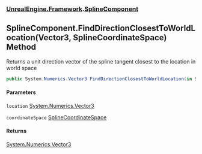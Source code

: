 ### [UnrealEngine.Framework](UnrealEngine_Framework.md 'UnrealEngine.Framework').[SplineComponent](SplineComponent.md 'UnrealEngine.Framework.SplineComponent')
## SplineComponent.FindDirectionClosestToWorldLocation(Vector3, SplineCoordinateSpace) Method
Returns a unit direction vector of the spline tangent closest to the location in world space  
```csharp
public System.Numerics.Vector3 FindDirectionClosestToWorldLocation(in System.Numerics.Vector3 location, UnrealEngine.Framework.SplineCoordinateSpace coordinateSpace);
```
#### Parameters
<a name='UnrealEngine_Framework_SplineComponent_FindDirectionClosestToWorldLocation(System_Numerics_Vector3_UnrealEngine_Framework_SplineCoordinateSpace)_location'></a>
`location` [System.Numerics.Vector3](https://docs.microsoft.com/en-us/dotnet/api/System.Numerics.Vector3 'System.Numerics.Vector3')  
  
<a name='UnrealEngine_Framework_SplineComponent_FindDirectionClosestToWorldLocation(System_Numerics_Vector3_UnrealEngine_Framework_SplineCoordinateSpace)_coordinateSpace'></a>
`coordinateSpace` [SplineCoordinateSpace](SplineCoordinateSpace.md 'UnrealEngine.Framework.SplineCoordinateSpace')  
  
#### Returns
[System.Numerics.Vector3](https://docs.microsoft.com/en-us/dotnet/api/System.Numerics.Vector3 'System.Numerics.Vector3')  
